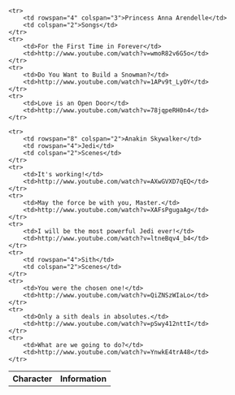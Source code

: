 <table>
    <tr>
        <th colspan="3">Character</td>
        <th colspan="2">Information</td>
    </tr>
    
    <tr>
        <td rowspan="4" colspan="3">Princess Anna Arendelle</td>
        <td colspan="2">Songs</td>
    </tr>
    <tr>
        <td>For the First Time in Forever</td>
        <td>http://www.youtube.com/watch?v=wmoR82v6G5o</td>
    </tr>
    <tr>
        <td>Do You Want to Build a Snowman?</td>
        <td>http://www.youtube.com/watch?v=1APv9t_LyOY</td>
    </tr>
    <tr>
        <td>Love is an Open Door</td>
        <td>http://www.youtube.com/watch?v=78jqpeRH0n4</td>
    </tr>
    
    <tr>
        <td rowspan="8" colspan="2">Anakin Skywalker</td>
        <td rowspan="4">Jedi</td>
        <td colspan="2">Scenes</td>
    </tr>
    <tr>
        <td>It's working!</td>
        <td>http://www.youtube.com/watch?v=AXwGVXD7qEQ</td>
    </tr>
    <tr>
        <td>May the force be with you, Master.</td>
        <td>http://www.youtube.com/watch?v=XAFsPgugaAg</td>
    </tr>
    <tr>
        <td>I will be the most powerful Jedi ever!</td>
        <td>http://www.youtube.com/watch?v=ltneBqv4_b4</td>
    </tr>
    <tr>
        <td rowspan="4">Sith</td>
        <td colspan="2">Scenes</td>
    </tr>
    <tr>
        <td>You were the chosen one!</td>
        <td>http://www.youtube.com/watch?v=QiZNSzWIaLo</td>
    </tr>
    <tr>
        <td>Only a sith deals in absolutes.</td>
        <td>http://www.youtube.com/watch?v=pSwy412nttI</td>
    </tr>
    <tr>
        <td>What are we going to do?</td>
        <td>http://www.youtube.com/watch?v=YnwkE4trA48</td>
    </tr>
</table>

